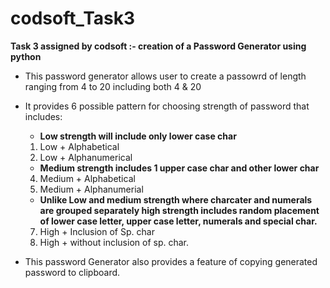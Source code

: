 # codsoft_Task3
**Task 3 assigned by codsoft :- creation of a Password Generator using python**

- This password generator allows user to create a passowrd of length ranging from 4 to 20 including both 4 & 20
- It provides 6 possible pattern for choosing strength of password that includes:

  - **Low strength will include only lower case char** 
  1. Low + Alphabetical
  2. Low + Alphanumerical
  
  - **Medium strength includes 1 upper case char and other lower char** 
  4. Medium + Alphabetical
  5. Medium + Alphanumerial
    
  - **Unlike Low and medium strength where charcater and numerals are grouped separately high strength includes random placement of lower case letter, upper case letter, numerals and special char.**
  7. High + Inclusion of Sp. char
  8. High + without inclusion of sp. char.
    
- This password Generator also provides a feature of copying generated password to clipboard.
